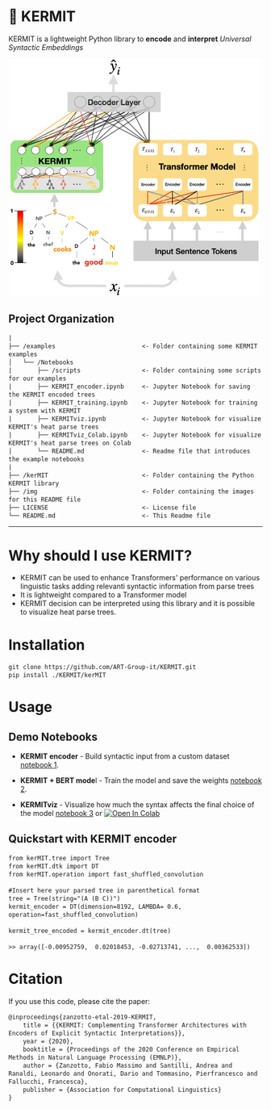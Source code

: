 # 🐸 KERMIT

KERMIT is a lightweight Python library to **encode** and **interpret** *Universal Syntactic Embeddings*


<img src="img/kermit.png" alt="drawing" width="500"/>

Project Organization
------------

    |
    ├── /examples                        <- Folder containing some KERMIT examples
    │   └── /Notebooks       
    |       ├── /scripts                 <- Folder containing some scripts for our examples
    |       ├── KERMIT_encoder.ipynb     <- Jupyter Notebook for saving the KERMIT encoded trees
    |       ├── KERMIT_training.ipynb    <- Jupyter Notebook for training a system with KERMIT
    |       ├── KERMITviz.ipynb          <- Jupyter Notebook for visualize KERMIT's heat parse trees
    |       ├── KERMITviz_Colab.ipynb    <- Jupyter Notebook for visualize KERMIT's heat parse trees on Colab
    |       └── README.md                <- Readme file that introduces the example notebooks
    |
    ├── /kerMIT                          <- Folder containing the Python KERMIT library
    ├── /img                             <- Folder containing the images for this README file
    ├── LICENSE                          <- License file
    └── README.md                        <- This Readme file
     
--------

# Why should I use KERMIT?

- KERMIT can be used to enhance Transformers' performance on various linguistic tasks adding relevanti syntactic information from parse trees
- It is lightweight compared to a Transformer model
- KERMIT decision can be interpreted using this library and it is possible to visualize heat parse trees.

# Installation
```
git clone https://github.com/ART-Group-it/KERMIT.git 
pip install ./KERMIT/kerMIT
```
# Usage

## Demo Notebooks

- **KERMIT encoder** - Build syntactic input from a custom dataset [notebook 1](https://github.com/ART-Group-it/KERMIT/blob/master/examples/Notebooks/KERMIT_encoder.ipynb).

- **KERMIT + BERT mode**l - Train the model and save the weights [notebook 2](https://github.com/ART-Group-it/KERMIT/blob/master/examples/Notebooks/KERMIT_training.ipynb).

- **KERMITviz** - Visualize how much the syntax affects the final choice of the model [notebook 3](https://github.com/ART-Group-it/KERMIT/blob/master/examples/Notebooks/KERMITviz.ipynb) or [![Open In Colab](https://colab.research.google.com/assets/colab-badge.svg)](https://colab.research.google.com/github/ART-Group-it/KERMIT/blob/master/examples/Notebooks/KERMITviz_Colab.ipynb)

## Quickstart with KERMIT encoder
```
from kerMIT.tree import Tree
from kerMIT.dtk import DT
from kerMIT.operation import fast_shuffled_convolution

#Insert here your parsed tree in parenthetical format 
tree = Tree(string="(A (B C))")
kermit_encoder = DT(dimension=8192, LAMBDA= 0.6, operation=fast_shuffled_convolution)

kermit_tree_encoded = kermit_encoder.dt(tree)

>> array([-0.00952759,  0.02018453, -0.02713741, ...,  0.00362533])
```


# Citation
If you use this code, please cite the paper:
```
@inproceedings{zanzotto-etal-2019-KERMIT,
    title = {{KERMIT: Complementing Transformer Architectures with Encoders of Explicit Syntactic Interpretations}},
    year = {2020},
    booktitle = {Proceedings of the 2020 Conference on Empirical Methods in Natural Language Processing (EMNLP)},
    author = {Zanzotto, Fabio Massimo and Santilli, Andrea and Ranaldi, Leonardo and Onorati, Dario and Tommasino, Pierfrancesco and Fallucchi, Francesca},
    publisher = {Association for Computational Linguistics}
}
```


